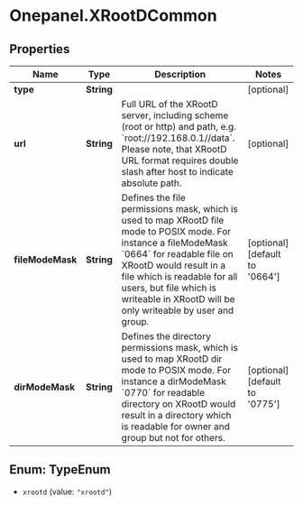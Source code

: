 # Onepanel.XRootDCommon

## Properties
Name | Type | Description | Notes
------------ | ------------- | ------------- | -------------
**type** | **String** |  | [optional] 
**url** | **String** | Full URL of the XRootD server, including scheme (root or http) and path, e.g. &#x60;root://192.168.0.1//data&#x60;. Please note, that XRootD URL format requires double slash after host to indicate absolute path.  | [optional] 
**fileModeMask** | **String** | Defines the file permissions mask, which is used to map XRootD file mode to POSIX mode. For instance a fileModeMask &#x60;0664&#x60; for readable file on XRootD would result in a file which is readable for all users, but file which is writeable in XRootD will be only writeable by user and group.  | [optional] [default to &#39;0664&#39;]
**dirModeMask** | **String** | Defines the directory permissions mask, which is used to map XRootD dir mode to POSIX mode. For instance a dirModeMask &#x60;0770&#x60; for readable directory on XRootD would result in a directory which is readable for owner and group but not for others.  | [optional] [default to &#39;0775&#39;]


<a name="TypeEnum"></a>
## Enum: TypeEnum


* `xrootd` (value: `"xrootd"`)




